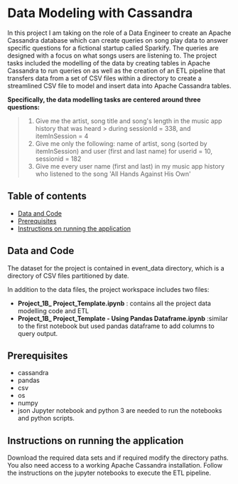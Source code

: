 # Data Modeling with Cassandra
> 
In this project I am taking on the role of a Data Engineer to create an Apache Cassandra database which can create queries on song play data to answer specific questions for a fictional startup called Sparkify. The queries are designed with a focus on what songs users are listening to. The project tasks included the modelling of the data by creating tables in Apache Cassandra to run queries on as well as the creation of an ETL pipeline that transfers data from a set of CSV files within a directory to create a streamlined CSV file to model and insert data into Apache Cassandra tables.

**Specifically, the data modelling tasks are centered around three questions:**
> 1. Give me the artist, song title and song's length in the music app history that was heard > during sessionId = 338, and itemInSession = 4
> 2. Give me only the following: name of artist, song (sorted by itemInSession) and user (first and last name) for userid = 10, sessionid = 182
> 3. Give me every user name (first and last) in my music app history who listened to the song 'All Hands Against His Own'

## Table of contents

* [Data and Code](#data-and-code)
* [Prerequisites](#prerequisites)
* [Instructions on running the application](#instructions-on-running-the-application)

## Data and Code
The dataset for the project is contained in event_data directory, which is a directory of CSV files partitioned by date. 

In addition to the data files, the project workspace includes two files:
* **Project_1B_ Project_Template.ipynb** : contains all the project data modelling code and ETL
* **Project_1B_ Project_Template - Using Pandas Dataframe.ipynb** :similar to the first notebook but used pandas dataframe to add columns to query output.

## Prerequisites
* cassandra
* pandas
* csv
* os
* numpy
* json
Jupyter notebook and python 3 are needed to run the notebooks and python scripts.

## Instructions on running the application
Download the required data sets and if required modify the directory paths.
You also need access to a working Apache Cassandra installation.
Follow the instructions on the jupyter notebooks to execute the ETL pipeline.
